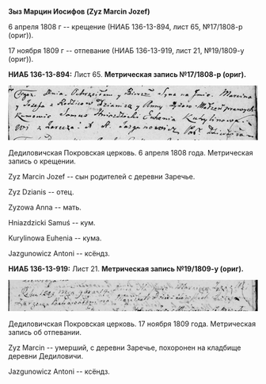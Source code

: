 **Зыз Марцин Иосифов (Zyz Marcin Jozef)**

6 апреля 1808 г -- крещение (НИАБ 136-13-894, лист 65, №17/1808-р
(ориг)).

17 ноября 1809 г -- отпевание (НИАБ 136-13-919, лист 21, №19/1809-у
(ориг)).

**НИАБ 136-13-894:** Лист 65. **Метрическая запись №17/1808-р (ориг).**

![](./media/fa7845c23d1e700c9a7317312626519e67f175cc.png)

Дедиловичская Покровская церковь. 6 апреля 1808 года. Метрическая запись
о крещении.

Zyz Marcin Jozef -- сын родителей с деревни Заречье.

Zyz Dzianis -- отец.

Zyzowa Anna -- мать.

Hniazdzicki Samuś -- кум.

Kurylinowa Euhenia -- кума.

Jazgunowicz Antoni -- ксёндз.

**НИАБ 136-13-919:** Лист 21. **Метрическая запись №19/1809-у (ориг).**

![](./media/5e87fb8bdce9b2c79ff6ea7183eae9f57566da57.png)

Дедиловичская Покровская церковь. 17 ноября 1809 года. Метрическая
запись об отпевании.

Zyz Marcin -- умерший, с деревни Заречье, похоронен на кладбище деревни
Дедиловичи.

Jazgunowicz Antoni -- ксёндз.
